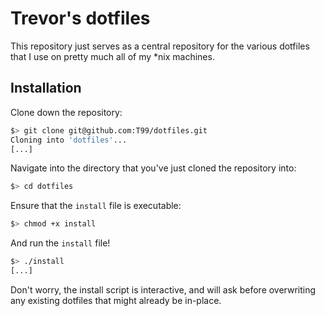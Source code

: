 # Trevor's dotfiles

This repository just serves as a central repository for the various dotfiles that I use on pretty much all of my *nix machines.

## Installation

Clone down the repository:

```bash
$> git clone git@github.com:T99/dotfiles.git
Cloning into 'dotfiles'...
[...]
```

Navigate into the directory that you've just cloned the repository into:

```bash
$> cd dotfiles
```

Ensure that the `install` file is executable:

```bash
$> chmod +x install
```

And run the `install` file!

```bash
$> ./install
[...]
```

Don't worry, the install script is interactive, and will ask before overwriting any existing dotfiles that might already be in-place.
